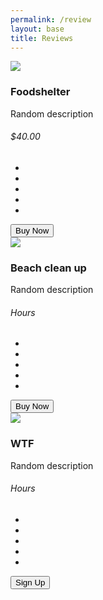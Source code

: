 ```yaml
---
permalink: /review
layout: base
title: Reviews
---
```


<!DOCTYPE html>
<html lang="en">
<head>
    <meta charset="UTF-8">
    <meta name="viewport" content="width=device-width, initial-scale=1.0">
    <title>Review Page</title>
    <link rel="stylesheet" href="style.css">
</head>
<body>
    

<!DOCTYPE html>
<html>
    <head>
        <title>Volunteer Service Cards design with HTML and CSS</title>
        <meta charset="utf-8">
        <meta name="viewpoint" content="width=device-width, initial-scale=1.0">
        <link rel="stylesheet" href="https://cdnjs.cloudflare.com/ajax/libs/font-awesome/6.0.0-beta2/css/all.min.css">

<link rel="stylesheet" href="style.css">
    </head>
    <body>
        <div class="gallery">
            <div class="content">
                <img src="shoes.png">
                <h3>Foodshelter</h3>
                <p>Random description</p>
                <h6>$40.00</h6>
                <ul>
                    <li><i class="fa fa-star checked"></i></li>
                    <li><i class="fa fa-star checked"></i></li>
                    <li><i class="fa fa-star checked"></i></li>
                    <li><i class="fa fa-star checked"></i></li>
                    <li><i class="fa fa-star"></i></li>
                </ul>
                <button class="buy-1">Buy Now</button>
            </div>
            <div class="content">
                <img src="shoes.png">
                <h3>Beach clean up</h3>
                <p>Random description</p>
                <h6>Hours</h6>
                <ul>
                    <li><i class="fa fa-star checked"></i></li>
                    <li><i class="fa fa-star checked"></i></li>
                    <li><i class="fa fa-star checked"></i></li>
                    <li><i class="fa fa-star"></i></li>
                    <li><i class="fa fa-star"></i></li>
                </ul>
                <button class="buy-2">Buy Now</button>
            </div>
            <div class="content">
                <img src="shoes.png">
                <h3>WTF</h3>
                <p>Random description</p>
                <h6>Hours</h6>
                <ul>
                    <li><i class="fa fa-star checked"></i></li>
                    <li><i class="fa fa-star checked"></i></li>
                    <li><i class="fa fa-star checked"></i></li>
                    <li><i class="fa fa-star"></i></li>
                    <li><i class="fa fa-star"></i></li>
                </ul>
                <button class="buy-3">Sign Up</button>
            </div>
        </div>
    </body>
</html>
</body>
</html>

